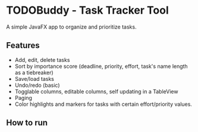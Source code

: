 # TODOBuddy - Task Tracker Tool
A simple JavaFX app to organize and prioritize tasks.

## Features
- Add, edit, delete tasks
- Sort by importance score (deadline, priority, effort, task's name length as a tiebreaker)
- Save/load tasks
- Undo/redo (basic)
- Togglable columns, editable columns, self updating in a TableView
- Paging
- Color highlights and markers for tasks with certain effort/priority values.

## How to run
